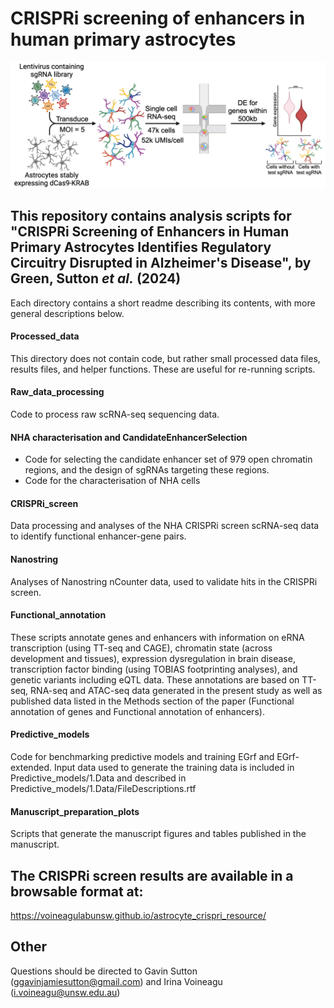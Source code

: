 # CRISPRi screening of enhancers in human primary astrocytes

<picture>
    <source media="(prefers-color-scheme: dark)" srcset="./README_image_dark.png">
    <img alt="Project overview, adapted from Figure 1D" src="./README_image_light.png">
</picture>

## This repository contains analysis scripts for "CRISPRi Screening of Enhancers in Human Primary Astrocytes Identifies Regulatory Circuitry Disrupted in Alzheimer's Disease", by Green, Sutton *et al.* (2024)
Each directory contains a short readme describing its contents, with more general descriptions below.

#### Processed_data
This directory does not contain code, but rather small processed data files, results files, and helper functions. These are useful for re-running scripts. 

#### Raw_data_processing
Code to process raw scRNA-seq sequencing data.

#### NHA characterisation and CandidateEnhancerSelection
- Code for selecting the candidate enhancer set of 979 open chromatin regions, and the design of sgRNAs targeting these regions.
- Code for the characterisation of NHA cells

#### CRISPRi_screen
Data processing and analyses of the NHA CRISPRi screen scRNA-seq data to identify functional enhancer-gene pairs.

#### Nanostring
Analyses of Nanostring nCounter data, used to validate hits in the CRISPRi screen.

#### Functional_annotation
These scripts annotate genes and enhancers with information on eRNA transcription (using TT-seq and CAGE), chromatin state (across development and tissues), expression dysregulation in brain disease, transcription factor binding (using TOBIAS footprinting analyses), and genetic variants including eQTL data. These annotations are based on TT-seq, RNA-seq and ATAC-seq data generated in the present study as well as published data listed in the Methods section of the paper (Functional annotation of genes and Functional annotation of enhancers).

#### Predictive_models
Code for benchmarking predictive models and training EGrf and EGrf-extended. Input data used to generate the training data is included in Predictive_models/1.Data and described in Predictive_models/1.Data/FileDescriptions.rtf

#### Manuscript_preparation_plots
Scripts that generate the manuscript figures and tables published in the manuscript. 

## The CRISPRi screen results are available in a browsable format at:
https://voineagulabunsw.github.io/astrocyte_crispri_resource/

## Other
Questions should be directed to Gavin Sutton (ggavinjamiesutton@gmail.com) and Irina Voineagu (i.voineagu@unsw.edu.au)
